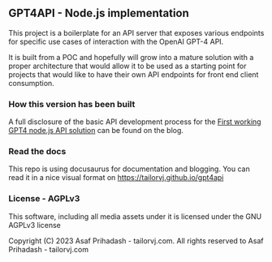 ## GPT4API - Node.js implementation

This project is a boilerplate for an API server that exposes various endpoints for specific use cases of interaction with the OpenAI GPT-4 API.

It is built from a POC and hopefully will grow into a mature solution with a proper architecture that would allow it to be used as a starting point for projects that would like to have their own API endpoints for front end client consumption.

### How this version has been built

A full disclosure of the basic API development process for the [First working GPT4 node.js API solution](https://tailorvj.github.io/gpt4api/blog/first-working-solution) can be found on the blog.

### Read the docs

This repo is using docusaurus for documentation and blogging. You can read it in a nice visual format on https://tailorvj.github.io/gpt4api

### License - AGPLv3

This software, including all media assets under it is licensed under the GNU AGPLv3 license

Copyright (C) 2023  Asaf Prihadash - tailorvj.com.
All rights reserved to Asaf Prihadash - tailorvj.com
